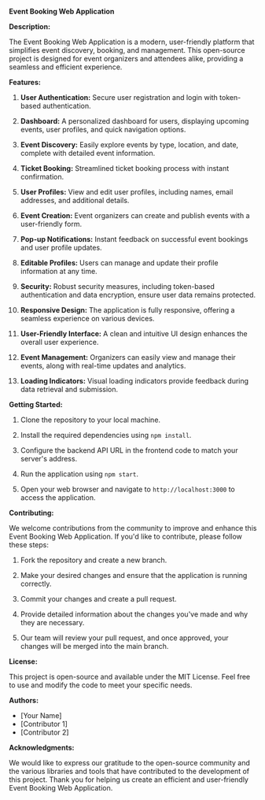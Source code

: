 **Event Booking Web Application**

**Description:**

The Event Booking Web Application is a modern, user-friendly platform that simplifies event discovery, booking, and management. This open-source project is designed for event organizers and attendees alike, providing a seamless and efficient experience. 

**Features:**

1. **User Authentication:** Secure user registration and login with token-based authentication.

2. **Dashboard:** A personalized dashboard for users, displaying upcoming events, user profiles, and quick navigation options.

3. **Event Discovery:** Easily explore events by type, location, and date, complete with detailed event information.

4. **Ticket Booking:** Streamlined ticket booking process with instant confirmation.

5. **User Profiles:** View and edit user profiles, including names, email addresses, and additional details.

6. **Event Creation:** Event organizers can create and publish events with a user-friendly form.

7. **Pop-up Notifications:** Instant feedback on successful event bookings and user profile updates.

8. **Editable Profiles:** Users can manage and update their profile information at any time.

9. **Security:** Robust security measures, including token-based authentication and data encryption, ensure user data remains protected.

10. **Responsive Design:** The application is fully responsive, offering a seamless experience on various devices.

11. **User-Friendly Interface:** A clean and intuitive UI design enhances the overall user experience.

12. **Event Management:** Organizers can easily view and manage their events, along with real-time updates and analytics.

13. **Loading Indicators:** Visual loading indicators provide feedback during data retrieval and submission.

**Getting Started:**

1. Clone the repository to your local machine.

2. Install the required dependencies using `npm install`.

3. Configure the backend API URL in the frontend code to match your server's address.

4. Run the application using `npm start`.

5. Open your web browser and navigate to `http://localhost:3000` to access the application.

**Contributing:**

We welcome contributions from the community to improve and enhance this Event Booking Web Application. If you'd like to contribute, please follow these steps:

1. Fork the repository and create a new branch.

2. Make your desired changes and ensure that the application is running correctly.

3. Commit your changes and create a pull request.

4. Provide detailed information about the changes you've made and why they are necessary.

5. Our team will review your pull request, and once approved, your changes will be merged into the main branch.

**License:**

This project is open-source and available under the MIT License. Feel free to use and modify the code to meet your specific needs.

**Authors:**

- [Your Name]
- [Contributor 1]
- [Contributor 2]

**Acknowledgments:**

We would like to express our gratitude to the open-source community and the various libraries and tools that have contributed to the development of this project. Thank you for helping us create an efficient and user-friendly Event Booking Web Application.